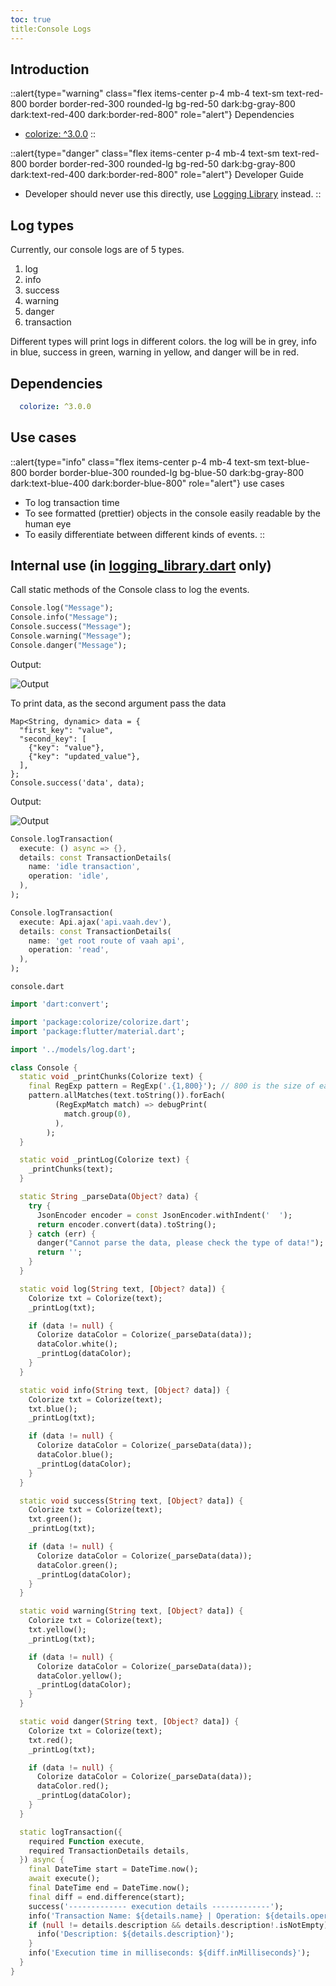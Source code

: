 ```yaml
---
toc: true
title:Console Logs
---
```


## Introduction 

::alert{type="warning" class="flex items-center p-4 mb-4 text-sm text-red-800 border border-red-300 rounded-lg bg-red-50 dark:bg-gray-800 dark:text-red-400 dark:border-red-800" role="alert"}
Dependencies   
- [colorize: ^3.0.0](https://pub.dev/packages/colorize)
::

::alert{type="danger" class="flex items-center p-4 mb-4 text-sm text-red-800 border border-red-300 rounded-lg bg-red-50 dark:bg-gray-800 dark:text-red-400 dark:border-red-800" role="alert"}
Developer Guide   
- Developer should never use this directly, use [Logging Library](../1.logging_library.md) instead.
::



## Log types
Currently, our console logs are of 5 types.
1. log
2. info
3. success
4. warning
5. danger
6. transaction

Different types will print logs in different colors. the log will be in grey, info in blue, success in green, warning in yellow, and danger will be in red.

## Dependencies
```yaml
  colorize: ^3.0.0
```

## Use cases

::alert{type="info" class="flex items-center p-4 mb-4 text-sm text-blue-800 border border-blue-300 rounded-lg bg-blue-50 dark:bg-gray-800 dark:text-blue-400 dark:border-blue-800" role="alert"}
use cases   
- To log transaction time
- To see formatted (prettier) objects in the console easily readable by the human eye
- To easily differentiate between different kinds of events.
::

## Internal use (in [logging_library.dart](../logging_library.md) only)

Call static methods of the Console class to log the events.

```dart
Console.log("Message");
Console.info("Message");
Console.success("Message");
Console.warning("Message");
Console.danger("Message");
```

Output:

<img src="/images/flutter/components/log/log-type.png" alt="Output">

To print data, as the second argument pass the data 
```dart{8}
Map<String, dynamic> data = {
  "first_key": "value",
  "second_key": [
    {"key": "value"},
    {"key": "updated_value"},
  ],
};
Console.success('data', data);
```

Output:

<img src="/images/flutter/components/log/prettier-log.png" alt="Output">

```dart
Console.logTransaction(
  execute: () async => {},
  details: const TransactionDetails(
    name: 'idle transaction',
    operation: 'idle',
  ),
);
```

```dart
Console.logTransaction(
  execute: Api.ajax('api.vaah.dev'),
  details: const TransactionDetails(
    name: 'get root route of vaah api',
    operation: 'read',
  ),
);
```

`console.dart`
```dart
import 'dart:convert';

import 'package:colorize/colorize.dart';
import 'package:flutter/material.dart';

import '../models/log.dart';

class Console {
  static void _printChunks(Colorize text) {
    final RegExp pattern = RegExp('.{1,800}'); // 800 is the size of each chunk
    pattern.allMatches(text.toString()).forEach(
          (RegExpMatch match) => debugPrint(
            match.group(0),
          ),
        );
  }

  static void _printLog(Colorize text) {
    _printChunks(text);
  }

  static String _parseData(Object? data) {
    try {
      JsonEncoder encoder = const JsonEncoder.withIndent('  ');
      return encoder.convert(data).toString();
    } catch (err) {
      danger("Cannot parse the data, please check the type of data!");
      return '';
    }
  }

  static void log(String text, [Object? data]) {
    Colorize txt = Colorize(text);
    _printLog(txt);

    if (data != null) {
      Colorize dataColor = Colorize(_parseData(data));
      dataColor.white();
      _printLog(dataColor);
    }
  }

  static void info(String text, [Object? data]) {
    Colorize txt = Colorize(text);
    txt.blue();
    _printLog(txt);

    if (data != null) {
      Colorize dataColor = Colorize(_parseData(data));
      dataColor.blue();
      _printLog(dataColor);
    }
  }

  static void success(String text, [Object? data]) {
    Colorize txt = Colorize(text);
    txt.green();
    _printLog(txt);

    if (data != null) {
      Colorize dataColor = Colorize(_parseData(data));
      dataColor.green();
      _printLog(dataColor);
    }
  }

  static void warning(String text, [Object? data]) {
    Colorize txt = Colorize(text);
    txt.yellow();
    _printLog(txt);

    if (data != null) {
      Colorize dataColor = Colorize(_parseData(data));
      dataColor.yellow();
      _printLog(dataColor);
    }
  }

  static void danger(String text, [Object? data]) {
    Colorize txt = Colorize(text);
    txt.red();
    _printLog(txt);

    if (data != null) {
      Colorize dataColor = Colorize(_parseData(data));
      dataColor.red();
      _printLog(dataColor);
    }
  }

  static logTransaction({
    required Function execute,
    required TransactionDetails details,
  }) async {
    final DateTime start = DateTime.now();
    await execute();
    final DateTime end = DateTime.now();
    final diff = end.difference(start);
    success('------------- execution details -------------');
    info('Transaction Name: ${details.name} | Operation: ${details.operation}');
    if (null != details.description && details.description!.isNotEmpty) {
      info('Description: ${details.description}');
    }
    info('Execution time in milliseconds: ${diff.inMilliseconds}');
  }
}
```
